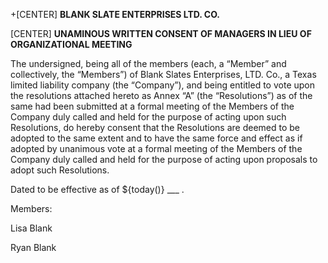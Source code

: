 +[CENTER]
**BLANK SLATE ENTERPRISES LTD. CO.**

[CENTER]
**UNAMINOUS WRITTEN CONSENT OF MANAGERS 
IN LIEU OF ORGANIZATIONAL MEETING**

The undersigned, being all of the members (each, a “Member” and collectively, the “Members”) of Blank Slates Enterprises, LTD. Co., a Texas limited liability company (the “Company”), and being entitled to vote upon the resolutions attached hereto as Annex “A” (the “Resolutions”) as of the same had been submitted at a formal meeting of the Members of the Company duly called and held for the purpose of acting upon such Resolutions, do hereby consent that the Resolutions are deemed to be adopted to the same extent and to have the same force and effect as if adopted by unanimous vote at a formal meeting of the Members of the Company duly called and held for the purpose of acting upon proposals to adopt such Resolutions.

Dated to be effective as of ${today()} ___ .



Members:


Lisa Blank


Ryan Blank


